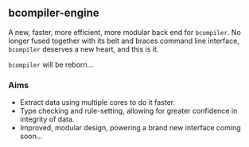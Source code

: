 ## bcompiler-engine

A new, faster, more efficient, more modular back end for `bcompiler`. No longer
fused together with its belt and braces command line interface, `bcompiler`
deserves a new heart, and this is it.

`bcompiler` will be reborn...

### Aims

* Extract data using multiple cores to do it faster.
* Type checking and rule-setting, allowing for greater confidence in integrity of data.
* Improved, modular design, powering a brand new interface coming soon...
